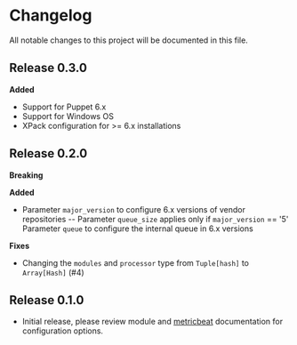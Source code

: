 # Changelog

All notable changes to this project will be documented in this file.

## Release 0.3.0

**Added**
- Support for Puppet 6.x
- Support for Windows OS
- XPack configuration for >= 6.x installations

## Release 0.2.0

**Breaking**

**Added**
- Parameter `major_version` to configure 6.x versions of vendor repositories
-- Parameter `queue_size` applies only if `major_version` == '5'
Parameter `queue` to configure the internal queue in 6.x versions

**Fixes**
- Changing the `modules` and `processor` type from `Tuple[hash]` to `Array[Hash]` (#4)

## Release 0.1.0

- Initial release, please review module and [metricbeat](https://www.elastic.co/guide/en/beats/metricbeat/current/index.html) documentation for configuration options.

